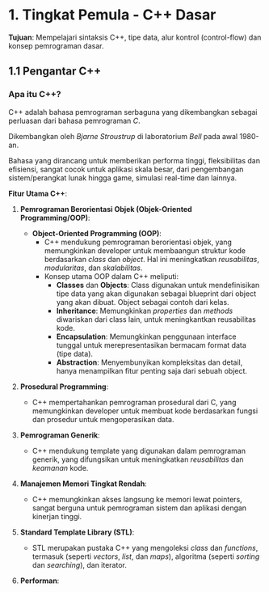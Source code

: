 # 1. Tingkat Pemula - C++ Dasar

**Tujuan**: Mempelajari sintaksis C++, tipe data, alur kontrol (control-flow) dan konsep pemrograman dasar.

## 1.1 Pengantar C++

### Apa itu C++?

C++ adalah bahasa pemrograman serbaguna yang dikembangkan sebagai perluasan dari bahasa pemrograman _C_.

Dikembangkan oleh _Bjarne Stroustrup_ di laboratorium _Bell_ pada awal 1980-an.

Bahasa yang dirancang untuk memberikan performa tinggi, fleksibilitas dan efisiensi, sangat cocok untuk aplikasi skala besar, dari pengembangan sistem/perangkat lunak hingga game, simulasi real-time dan lainnya.

**Fitur Utama C++**:

1. **Pemrograman Berorientasi Objek (Objek-Oriented Programming/OOP)**:

   - **Object-Oriented Programming (OOP)**:
     - C++ mendukung pemrograman berorientasi objek, yang memungkinkan developer untuk membaangun struktur kode berdasarkan _class_ dan _object_. Hal ini meningkatkan _reusabilitas_, _modularitas_, dan _skalabilitas_.
     - Konsep utama OOP dalam C++ meliputi:
       - **Classes** dan **Objects**: Class digunakan untuk mendefinisikan tipe data yang akan digunakan sebagai blueprint dari object yang akan dibuat. Object sebagai contoh dari kelas.
       - **Inheritance**: Memungkinkan _properties_ dan _methods_ diwariskan dari class lain, untuk meningkantkan reusabilitas kode.
       - **Encapsulation**: Memungkinkan penggunaan interface tunggal untuk merepresentasikan bermacam format data (tipe data).
       - **Abstraction**: Menyembunyikan kompleksitas dan detail, hanya menampilkan fitur penting saja dari sebuah object.

2. **Prosedural Programming**:

   - C++ mempertahankan pemrograman prosedural dari C, yang memungkinkan developer untuk membuat kode berdasarkan fungsi dan prosedur untuk mengoperasikan data.

3. **Pemrograman Generik**:

   - C++ mendukung template yang digunakan dalam pemrograman generik, yang difungsikan untuk meningkatkan _reusabilitas_ dan _keamanan_ kode.

4. **Manajemen Memori Tingkat Rendah**:

   - C++ memungkinkan akses langsung ke memori lewat pointers, sangat berguna untuk pemrograman sistem dan aplikasi dengan kinerjan tinggi.

5. **Standard Template Library (STL)**:

   - STL merupakan pustaka C++ yang mengoleksi _class_ dan _functions_, termasuk (seperti _vectors_, _list_, dan _maps_), algoritma (seperti _sorting_ dan _searching_), dan iterator.

6. **Performan**:
